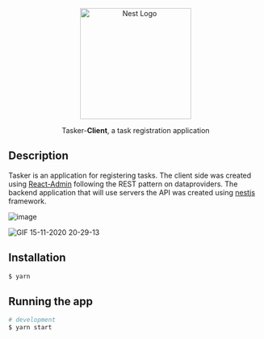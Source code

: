 <p align="center">
  <a href="http://nestjs.com/" target="blank"><img src="https://marmelab.com/react-admin/assets/logo_white.png" width="220" alt="Nest Logo" /></a>
</p>

<p align="center">Tasker-<strong>Client</strong>, a task registration application</p>

## Description

Tasker is an application for registering tasks. The client side was created using [React-Admin](https://marmelab.com/react-admin/Readme.html) following the REST pattern on dataproviders. The backend application that will use servers the API was created using [nestjs](https://docs.nestjs.com/) framework.

![image](https://user-images.githubusercontent.com/7409802/99199964-6c874180-2781-11eb-932f-2f8fe45c9d93.png)

![GIF 15-11-2020 20-29-13](https://user-images.githubusercontent.com/7409802/99199957-5aa59e80-2781-11eb-9bd6-09e14f9c0981.gif)

## Installation

```bash
$ yarn
```

## Running the app

```bash
# development
$ yarn start
```
